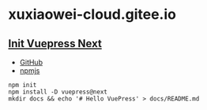 # xuxiaowei-cloud.gitee.io

## [Init Vuepress Next](https://v2.vuepress.vuejs.org/zh/)

- [GitHub](https://github.com/vuepress/vuepress-next)
- [npmjs](https://www.npmjs.com/package/vuepress)

```
npm init
npm install -D vuepress@next
mkdir docs && echo '# Hello VuePress' > docs/README.md
```
